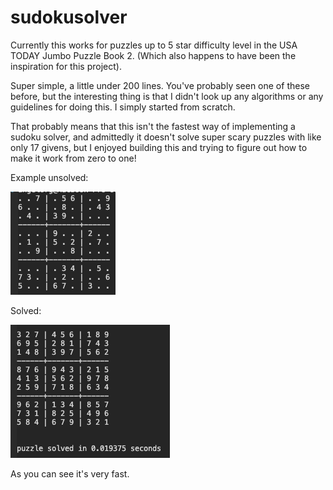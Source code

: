 # sudokusolver

Currently this works for puzzles up to 5 star difficulty level in the USA TODAY Jumbo Puzzle Book 2. (Which also happens to have been the inspiration for this project).

Super simple, a little under 200 lines. You've probably seen one of these before, but the interesting thing is that I didn't look up any algorithms or any guidelines for doing this. I simply started from scratch. 

That probably means that this isn't the fastest way of implementing a sudoku solver, and admittedly it doesn't solve super scary puzzles with like only 17 givens, but I enjoyed building this and trying to figure out how to make it work from zero to one!

Example unsolved:

![Image of an unsolved puzzle](/readme_unsolved_puzzle.png)

Solved:

![Image of the same puzzle solved by the sudoku solver, and how much time it took](/readme_solved_puzzle.png)

As you can see it's very fast.
